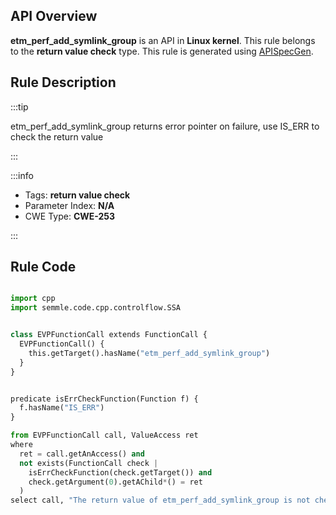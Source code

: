---
---


## API Overview
**etm_perf_add_symlink_group** is an API in **Linux kernel**. This rule belongs to the **return value check** type. This rule is generated using [APISpecGen](../../tools/APISpecGen).
## Rule Description

:::tip

etm_perf_add_symlink_group returns error pointer on failure, use IS_ERR to check the return value

:::

:::info

- Tags: **return value check**
- Parameter Index: **N/A**
- CWE Type: **CWE-253**

:::

## Rule Code
```python

import cpp
import semmle.code.cpp.controlflow.SSA


class EVPFunctionCall extends FunctionCall {
  EVPFunctionCall() {
    this.getTarget().hasName("etm_perf_add_symlink_group")
  }
}


predicate isErrCheckFunction(Function f) {
  f.hasName("IS_ERR") 
}

from EVPFunctionCall call, ValueAccess ret
where
  ret = call.getAnAccess() and
  not exists(FunctionCall check |
    isErrCheckFunction(check.getTarget()) and
    check.getArgument(0).getAChild*() = ret
  )
select call, "The return value of etm_perf_add_symlink_group is not checked with IS_ERR."
    
```